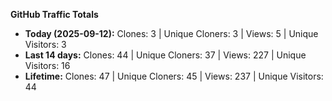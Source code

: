 
**GitHub Traffic Totals**

- **Today (2025-09-12):** Clones: 3 | Unique Cloners: 3 | Views: 5 | Unique Visitors: 3
- **Last 14 days:** Clones: 44 | Unique Cloners: 37 | Views: 227 | Unique Visitors: 16
- **Lifetime:** Clones: 47 | Unique Cloners: 45 | Views: 237 | Unique Visitors: 44
